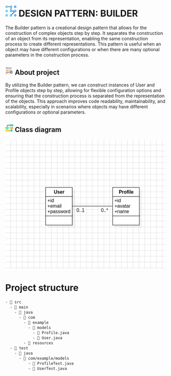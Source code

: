 <h1>
    <img src="./docs/pattern-lock.png" width="35" height="35">
    DESIGN PATTERN: BUILDER
</h1>
The Builder pattern is a creational design pattern that allows for the construction of complex objects step by step. It separates the construction of an object from its representation, enabling the same construction process to create different representations. This pattern is useful when an object may have different configurations or when there are many optional parameters in the construction process.

<h2>
    <img src="./docs/project-icon.png" width="25" height="25">
    About project
</h2>

<p>By utilizing the Builder pattern, we can construct instances of User and Profile objects step by step, allowing for flexible configuration options and ensuring that the construction process is separated from the representation of the objects. This approach improves code readability, maintainability, and scalability, especially in scenarios where objects may have different configurations or optional parameters.
</p>

<h2>
    <img src="./docs/flow-chart.png" width="25" height="25">
    Class diagram
</h2>

<p align="center">
 <img src="./docs/d-class-builder.png" >
</p>

# Project structure

```
- 📁 src
  - 📁 main
    - 📁 java
      - 📁 com
        - 📁 example
          - 📁 models
            - 📄 Profile.java
            - 📄 User.java
        - 📁 resources
  - 📁 test
    - 📁 java
      - 📁 com/example/models
          - 📄 ProfileTest.java
          - 📄 UserTest.java


```
